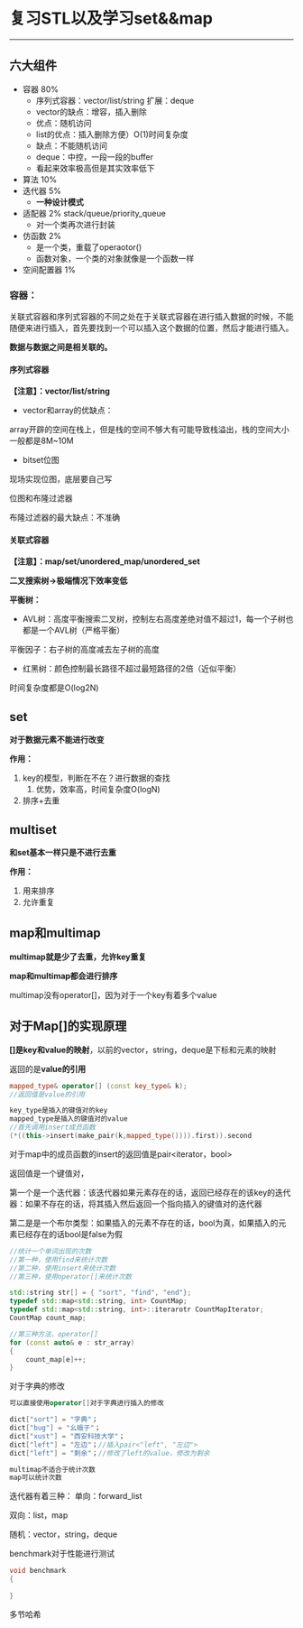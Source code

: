 # 复习STL以及学习set&&map

----

## 六大组件

- 容器 80%  
  - 序列式容器：vector/list/string 扩展：deque
  - vector的缺点：增容，插入删除
  - 优点：随机访问
  - list的优点：插入删除方便）O(1)时间复杂度
  - 缺点：不能随机访问
  - deque：中控，一段一段的buffer
  - 看起来效率极高但是其实效率低下
- 算法 10%
- 迭代器  5%
  - **一种设计模式**
- 适配器 2%  stack/queue/priority_queue
  - 对一个类再次进行封装
- 仿函数 2%
  - 是一个类，重载了operaotor()
  - 函数对象，一个类的对象就像是一个函数一样
- 空间配置器 1%

### 容器：

关联式容器和序列式容器的不同之处在于关联式容器在进行插入数据的时候，不能随便来进行插入，首先要找到一个可以插入这个数据的位置，然后才能进行插入。

**数据与数据之间是相关联的。**

#### 序列式容器

**【注意】：vector/list/string**

- vector和array的优缺点：

array开辟的空间在栈上，但是栈的空间不够大有可能导致栈溢出，栈的空间大小一般都是8M~10M

- bitset位图

现场实现位图，底层要自己写

位图和布隆过滤器

布隆过滤器的最大缺点：不准确

#### 关联式容器

**【注意】：map/set/unordered_map/unordered_set**



**二叉搜索树->极端情况下效率变低**

**平衡树：**

- AVL树：高度平衡搜索二叉树，控制左右高度差绝对值不超过1，每一个子树也都是一个AVL树（严格平衡）

平衡因子：右子树的高度减去左子树的高度

- 红黑树：颜色控制最长路径不超过最短路径的2倍（近似平衡）

时间复杂度都是O(log2N)



## set

**对于数据元素不能进行改变**

**作用：**

1. key的模型，判断在不在？进行数据的查找
   1. 优势，效率高，时间复杂度O(logN)
2. 排序+去重



## multiset

**和set基本一样只是不进行去重**

**作用：**

1. 用来排序
2. 允许重复



## map和multimap

**multimap就是少了去重，允许key重复**

**map和multimap都会进行排序**

multimap没有operator[]，因为对于一个key有着多个value

## 对于Map[]的实现原理

**[]是key和value的映射**，以前的vector，string，deque是下标和元素的映射

返回的是**value的引用**

``` c++
mapped_type& operator[] (const key_type& k);
//返回值是value的引用

key_type是插入的键值对的key
mapped_type是插入的键值对的value
//首先调用insert成员函数
(*((this->insert(make_pair(k,mapped_type()))).first)).second
```





对于map中的成员函数的insert的返回值是pair<iterator，bool>

返回值是一个键值对，

第一个是一个迭代器：该迭代器如果元素存在的话，返回已经存在的该key的迭代器：如果不存在的话，将其插入然后返回一个指向插入的键值对的迭代器

第二是是一个布尔类型：如果插入的元素不存在的话，bool为真，如果插入的元素已经存在的话bool是false为假

``` c++
//统计一个单词出现的次数
//第一种，使用find来统计次数
//第二种，使用insert来统计次数
//第三种，使用operator[]来统计次数

std::string str[] = { "sort", "find", "end"};
typedef std::map<std::string, int> CountMap;
typedef std::map<std::string, int>::iterarotr CountMapIterator;
CountMap count_map;

//第三种方法，operator[]
for (const auto& e : str_array)
{
	count_map[e]++;    
}
```



对于字典的修改

``` C++
可以直接使用operator[]对于字典进行插入的修改

dict["sort"] = "字典"；
dict["bug"] = "幺蛾子"；
dict["xust"] = "西安科技大学"；
dict["left"] = "左边"；//插入pair<"left", "左边">
dict["left"] = "剩余"；//修改了left的value，修改为剩余

multimap不适合于统计次数
map可以统计次数
```



迭代器有着三种：
单向：forward_list

双向：list，map

随机：vector，string，deque



benchmark对于性能进行测试

``` C++
void benchmark
{
	
}
```



多节哈希









